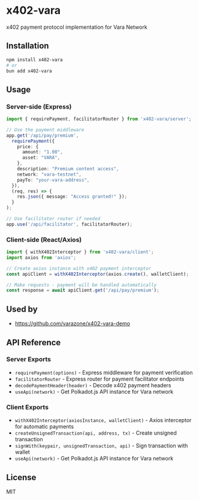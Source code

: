 # x402-vara

x402 payment protocol implementation for Vara Network

## Installation

```bash
npm install x402-vara
# or
bun add x402-vara
```

## Usage

### Server-side (Express)

```typescript
import { requirePayment, facilitatorRouter } from 'x402-vara/server';

// Use the payment middleware
app.get('/api/pay/premium',
  requirePayment({
    price: {
      amount: "1.00",
      asset: "VARA",
    },
    description: "Premium content access",
    network: "vara-testnet",
    payTo: "your-vara-address",
  }),
  (req, res) => {
    res.json({ message: "Access granted!" });
  }
);

// Use facilitator router if needed
app.use('/api/facilitator', facilitatorRouter);
```

### Client-side (React/Axios)

```typescript
import { withX402Interceptor } from 'x402-vara/client';
import axios from 'axios';

// Create axios instance with x402 payment interceptor
const apiClient = withX402Interceptor(axios.create(), walletClient);

// Make requests - payment will be handled automatically
const response = await apiClient.get('/api/pay/premium');
```

## Used by

- https://github.com/varazone/x402-vara-demo

## API Reference

### Server Exports

- `requirePayment(options)` - Express middleware for payment verification
- `facilitatorRouter` - Express router for payment facilitator endpoints
- `decodePaymentHeader(header)` - Decode x402 payment headers
- `useApi(network)` - Get Polkadot.js API instance for Vara network

### Client Exports

- `withX402Interceptor(axiosInstance, walletClient)` - Axios interceptor for automatic payments
- `createUnsignedTransaction(api, address, tx)` - Create unsigned transaction
- `signWith(keypair, unsignedTransaction, api)` - Sign transaction with wallet
- `useApi(network)` - Get Polkadot.js API instance for Vara network

## License

MIT

